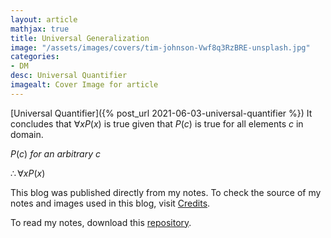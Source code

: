 ```yaml
---
layout: article
mathjax: true
title: Universal Generalization
image: "/assets/images/covers/tim-johnson-Vwf8q3RzBRE-unsplash.jpg"
categories:
- DM
desc: Universal Quantifier 
imagealt: Cover Image for article
---
```


[Universal Quantifier]({% post_url 2021-06-03-universal-quantifier %})
It concludes that $\forall xP(x)$ is true given that $P(c)$ is true for all elements $c$ in domain.





















































































































































































































































































































































































































$P(c)\ for\ an\ arbitrary\ c$




















































































































































































































































































































































































































$\therefore \forall xP(x)$





















































































































































































































































































































































































































This blog was published directly from my notes.
To check the source of my notes and images used in this blog, visit <a href="/credits.html" target="_blank">Credits</a>.

To read my notes, download this <a href="https://github.com/bovem/CS" target="blank">repository</a>.